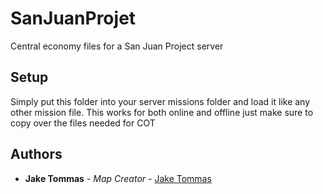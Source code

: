 # SanJuanProjet

Central economy files for a San Juan Project server

## Setup

Simply put this folder into your server missions folder and load it like any other mission file.
This works for both online and offline just make sure to copy over the files needed for COT

## Authors

* **Jake Tommas** - *Map Creator* - [Jake Tommas](https://steamcommunity.com/id/lifes_a_bitch_get_over_it/)
